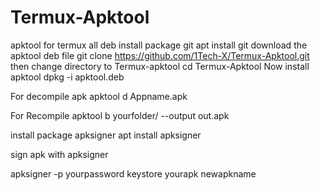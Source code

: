 # Termux-Apktool
apktool for termux all deb
install package git
apt install git
download the apktool deb file
git clone https://github.com/1Tech-X/Termux-Apktool.git
then change directory to Termux-apktool
cd Termux-Apktool
Now install apktool 
dpkg -i apktool.deb

For decompile apk
apktool d Appname.apk

For Recompile
apktool b yourfolder/ --output out.apk

install package apksigner
apt install apksigner

sign apk with apksigner

apksigner -p yourpassword keystore yourapk newapkname



